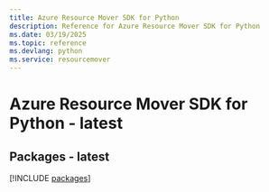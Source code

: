 ```yaml
---
title: Azure Resource Mover SDK for Python
description: Reference for Azure Resource Mover SDK for Python
ms.date: 03/19/2025
ms.topic: reference
ms.devlang: python
ms.service: resourcemover
---
```

# Azure Resource Mover SDK for Python - latest
## Packages - latest
[!INCLUDE [packages](resource-mover-index.md)]